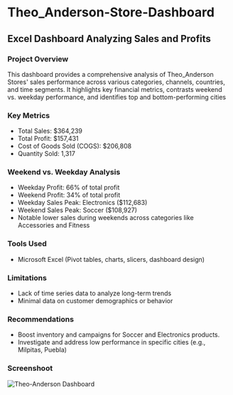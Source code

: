  # Theo_Anderson-Store-Dashboard

## Excel Dashboard Analyzing Sales and Profits

### Project Overview 

This dashboard provides a comprehensive analysis of Theo_Anderson Stores' sales performance across various categories, channels, countries, and time segments. It highlights key financial metrics, contrasts weekend vs. weekday performance, and identifies top and bottom-performing cities

### Key Metrics

- Total Sales: $364,239  
- Total Profit: $157,431  
- Cost of Goods Sold (COGS): $206,808  
- Quantity Sold: 1,317 

### Weekend vs. Weekday Analysis

- Weekday Profit: 66% of total profit  
- Weekend Profit: 34% of total profit  
- Weekday Sales Peak: Electronics ($112,683)  
- Weekend Sales Peak: Soccer ($108,927)  
- Notable lower sales during weekends across categories like Accessories and Fitness

### Tools Used

- Microsoft Excel (Pivot tables, charts, slicers, dashboard design)

### Limitations

- Lack of time series data to analyze long-term trends
- Minimal data on customer demographics or behavior

### Recommendations

- Boost inventory and campaigns for Soccer and Electronics products.
- Investigate and address low performance in specific cities (e.g., Milpitas, Puebla)

### Screenshoot
![Theo-Anderson Dashboard](https://github.com/user-attachments/assets/6fc8c791-2ecc-4d03-83a8-a5ed5550b134)




